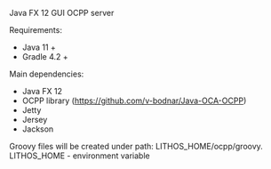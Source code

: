 Java FX 12 GUI OCPP server

Requirements:
* Java 11 +
* Gradle 4.2 +

Main dependencies:
* Java FX 12
* OCPP library (https://github.com/v-bodnar/Java-OCA-OCPP)
* Jetty
* Jersey
* Jackson

Groovy files will be created under path: LITHOS_HOME/ocpp/groovy. LITHOS_HOME - environment variable
